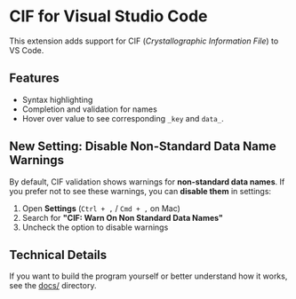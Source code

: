 # CIF for Visual Studio Code

This extension adds support for CIF (_Crystallographic Information File_) to VS Code.

## Features

- Syntax highlighting
- Completion and validation for names
- Hover over value to see corresponding `_key` and `data_`.

## New Setting: Disable Non-Standard Data Name Warnings

By default, CIF validation shows warnings for **non-standard data names**.
If you prefer not to see these warnings, you can **disable them** in settings:

1. Open **Settings** (`Ctrl + ,` / `Cmd + ,` on Mac)
2. Search for **"CIF: Warn On Non Standard Data Names"**
3. Uncheck the option to disable warnings

## Technical Details

If you want to build the program yourself or better understand how it works,
see the [docs/](https://github.com/hmkainul/vscode-cif/tree/master/docs) directory.
